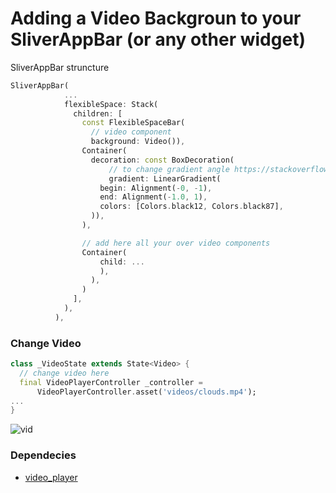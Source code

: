 # Adding a Video Backgroun to your SliverAppBar (or any other widget)

SliverAppBar struncture
```dart
SliverAppBar(
            ...
            flexibleSpace: Stack(
              children: [
                const FlexibleSpaceBar(
                  // video component
                  background: Video()),
                Container(
                  decoration: const BoxDecoration(
                      // to change gradient angle https://stackoverflow.com/a/65811244
                      gradient: LinearGradient(
                    begin: Alignment(-0, -1),
                    end: Alignment(-1.0, 1),
                    colors: [Colors.black12, Colors.black87],
                  )),
                ),

                // add here all your over video components 
                Container(
                    child: ...
                    ),
                  ),
                )
              ],
            ),
          ),
```


### Change Video 
```dart
class _VideoState extends State<Video> {
  // change video here
  final VideoPlayerController _controller =
      VideoPlayerController.asset('videos/clouds.mp4');
...
}
```


![vid](https://user-images.githubusercontent.com/21292472/196631557-0799d298-b396-489f-89b3-382c281b448f.gif)


### Dependecies
* [video_player](https://pub.dev/packages/video_player)
